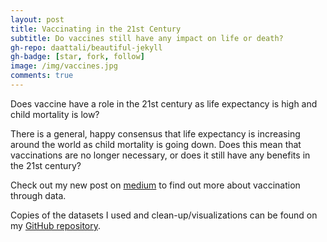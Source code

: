 ```yaml
---
layout: post
title: Vaccinating in the 21st Century
subtitle: Do vaccines still have any impact on life or death?
gh-repo: daattali/beautiful-jekyll
gh-badge: [star, fork, follow]
image: /img/vaccines.jpg
comments: true
---
```


Does vaccine have a role in the 21st century as life expectancy is high and child mortality is low?

There is a general, happy consensus that life expectancy is increasing around the world as child mortality is going down. Does this mean that vaccinations are no longer necessary, or does it still have any benefits in the 21st century?

Check out my new post on [medium](https://medium.com/@ywang03/do-vaccines-really-have-any-effect-on-life-and-death-9dfd71e4e529/) to find out more about vaccination through data. 

Copies of the datasets I used and clean-up/visualizations can be found on my [GitHub repository](https://github.com/KristineYW/DS-Unit-1-Build).



